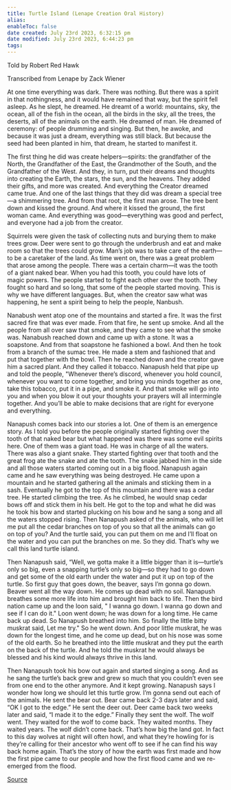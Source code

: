 ```yaml
---
title: Turtle Island (Lenape Creation Oral History)
alias: 
enableToc: false
date created: July 23rd 2023, 6:32:15 pm
date modified: July 23rd 2023, 6:44:23 pm
tags: 
---
```

Told by Robert Red Hawk

Transcribed from Lenape by Zack Wiener

At one time everything was dark. There was nothing. But there was a spirit in that nothingness, and it would have remained that way, but the spirit fell asleep. As he slept, he dreamed. He dreamt of a world: mountains, sky, the ocean, all of the fish in the ocean, all the birds in the sky, all the trees, the deserts, all of the animals on the earth. He dreamed of man. He dreamed of ceremony: of people drumming and singing. But then, he awoke, and because it was just a dream, everything was still black. But because the seed had been planted in him, that dream, he started to manifest it.

The first thing he did was create helpers—spirits: the grandfather of the North, the Grandfather of the East, the Grandmother of the South, and the Grandfather of the West. And they, in turn, put their dreams and thoughts into creating the Earth, the stars, the sun, and the heavens. They added their gifts, and more was created. And everything the Creator dreamed came true. And one of the last things that they did was dream a special tree—a shimmering tree. And from that root, the first man arose. The tree bent down and kissed the ground. And where it kissed the ground, the first woman came. And everything was good—everything was good and perfect, and everyone had a job from the creator.

Squirrels were given the task of collecting nuts and burying them to make trees grow. Deer were sent to go through the underbrush and eat and make room so that the trees could grow. Man’s job was to take care of the earth—to be a caretaker of the land. As time went on, there was a great problem that arose among the people. There was a certain charm—it was the tooth of a giant naked bear. When you had this tooth, you could have lots of magic powers. The people started to fight each other over the tooth. They fought so hard and so long, that some of the people started moving. This is why we have different languages. But, when the creator saw what was happening, he sent a spirit being to help the people, Nanbush.

Nanabush went atop one of the mountains and started a fire. It was the first sacred fire that was ever made. From that fire, he sent up smoke. And all the people from all over saw that smoke, and they came to see what the smoke was. Nanabush reached down and came up with a stone. It was a soapstone. And from that soapstone he fashioned a bowl. And then he took from a branch of the sumac tree. He made a stem and fashioned that and put that together with the bowl. Then he reached down and the creator gave him a sacred plant. And they called it tobacco. Nanapush held that pipe up and told the people, "Whenever there’s discord, whenever you hold council, whenever you want to come together, and bring you minds together as one, take this tobacco, put it in a pipe, and smoke it. And that smoke will go into you and when you blow it out your thoughts your prayers will all intermingle together. And you’ll be able to make decisions that are right for everyone and everything.

Nanapush comes back into our stories a lot. One of them is an emergence story. As I told you before the people originally started fighting over the tooth of that naked bear but what happened was there was some evil spirits here. One of them was a giant toad. He was in charge of all the waters. There was also a giant snake. They started fighting over that tooth and the great frog ate the snake and ate the tooth. The snake jabbed him in the side and all those waters started coming out in a big flood. Nanapush again came and he saw everything was being destroyed. He came upon a mountain and he started gathering all the animals and sticking them in a sash. Eventually he got to the top of this mountain and there was a cedar tree. He started climbing the tree. As he climbed, he would snap cedar bows off and stick them in his belt. He got to the top and what he did was he took his bow and started plucking on his bow and he sang a song and all the waters stopped rising. Then Nanapush asked of the animals, who will let me put all the cedar branches on top of you so that all the animals can go on top of you? And the turtle said, you can put them on me and I’ll float on the water and you can put the branches on me. So they did. That’s why we call this land turtle island.

Then Nanapush said, “Well, we gotta make it a little bigger than it is—turtle’s only so big, even a snapping turtle’s only so big—so they had to go down and get some of the old earth under the water and put it up on top of the turtle. So first guy that goes down, the beaver, says I’m gonna go down. Beaver went all the way down. He comes up dead with no soil. Nanapush breathes some more life into him and brought him back to life. Then the bird nation came up and the loon said, " I wanna go down. I wanna go down and see if I can do it." Loon went down; he was down for a long time. He came back up dead. So Nanapush breathed into him. So finally the little bitty muskrat said, Let me try." So he went down. And poor little muskrat, he was down for the longest time, and he come up dead, but on his nose was some of the old earth. So he breathed into the little muskrat and they put the earth on the back of the turtle. And he told the muskrat he would always be blessed and his kind would always thrive in this land.

Then Nanapush took his bow out again and started singing a song. And as he sang the turtle’s back grew and grew so much that you couldn’t even see from one end to the other anymore. And it kept growing. Nanapush says I wonder how long we should let this turtle grow. I’m gonna send out each of the animals. He sent the bear out. Bear came back 2-3 days later and said, “OK I got to the edge.” He sent the deer out. Deer came back two weeks later and said, “I made it to the edge.” Finally they sent the wolf. The wolf went. They waited for the wolf to come back. They waited months. They waited years. The wolf didn’t come back. That’s how big the land got. In fact to this day wolves at night will often howl, and what they’re howling for is they’re calling for their ancestor who went off to see if he can find his way back home again. That’s the story of how the earth was first made and how the first pipe came to our people and how the first flood came and we re-emerged from the flood.

[Source](https://web.archive.org/web/20160305144555/http://www.lenapenation.org/Lenape%20Lixsewakan%20Achimawakana/The%20Lenape%20Creation%20Story.pdf) 